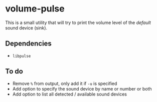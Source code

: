 # volume-pulse

This is a small utility that will try to print the volume level of the _default_ sound device (sink).

## Dependencies

- `libpulse`

## To do

- Remove `%` from output, only add it if `-u` is specified
- Add option to specify the sound device by name or number or both
- Add option to list all detected / available sound devices
